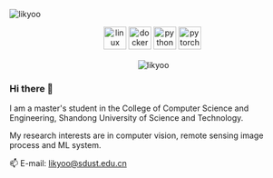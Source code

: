 <p align="left"> <img src="https://komarev.com/ghpvc/?username=likyoo" alt="likyoo" /> </p>
<p align="center">
  <img src="https://www.vectorlogo.zone/logos/linux/linux-icon.svg" alt="linux" width="40" height="40"/>
  <img src="https://www.vectorlogo.zone/logos/docker/docker-icon.svg" alt="docker" width="40" height="40"/> 
  <img src="https://www.vectorlogo.zone/logos/python/python-icon.svg" alt="python" width="40" height="40"/>
  <img src="https://www.vectorlogo.zone/logos/pytorch/pytorch-icon.svg" alt="pytorch" width="40" height="40"/> 
</p>

<p align="center">&nbsp;<img align="center" src="https://github-readme-stats.vercel.app/api?username=likyoo&show_icons=true&hide_border=true&hide_title=true&include_all_commits=true" alt="likyoo" /></p>


### Hi there 👋

I am a master's student in the College of Computer Science and Engineering, Shandong University of Science and Technology.

My research interests are in computer vision, remote sensing image process and ML system.

📫 E-mail: likyoo@sdust.edu.cn 


<!--

 💬 **I am looking for internships related to CV and DL**


**likyoo/likyoo** is a ✨ _special_ ✨ repository because its `README.md` (this file) appears on your GitHub profile.

Here are some ideas to get you started:

- 🔭 I’m currently working on ...
- 🌱 I’m currently learning ...
- 👯 I’m looking to collaborate on ...
- 🤔 I’m looking for help with ...
- 💬 Ask me about ...
- 📫 How to reach me: ...
- 😄 Pronouns: ...
- ⚡ Fun fact: ...
  -->
